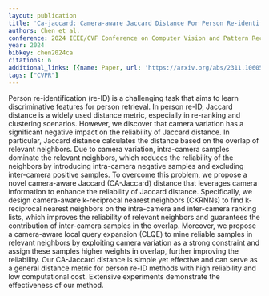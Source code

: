```yaml
---
layout: publication
title: 'Ca-jaccard: Camera-aware Jaccard Distance For Person Re-identification'
authors: Chen et al.
conference: 2024 IEEE/CVF Conference on Computer Vision and Pattern Recognition (CVPR)
year: 2024
bibkey: chen2024ca
citations: 6
additional_links: [{name: Paper, url: 'https://arxiv.org/abs/2311.10605'}]
tags: ["CVPR"]
---
```

Person re-identification (re-ID) is a challenging task that aims to learn
discriminative features for person retrieval. In person re-ID, Jaccard distance
is a widely used distance metric, especially in re-ranking and clustering
scenarios. However, we discover that camera variation has a significant
negative impact on the reliability of Jaccard distance. In particular, Jaccard
distance calculates the distance based on the overlap of relevant neighbors.
Due to camera variation, intra-camera samples dominate the relevant neighbors,
which reduces the reliability of the neighbors by introducing intra-camera
negative samples and excluding inter-camera positive samples. To overcome this
problem, we propose a novel camera-aware Jaccard (CA-Jaccard) distance that
leverages camera information to enhance the reliability of Jaccard distance.
Specifically, we design camera-aware k-reciprocal nearest neighbors (CKRNNs) to
find k-reciprocal nearest neighbors on the intra-camera and inter-camera
ranking lists, which improves the reliability of relevant neighbors and
guarantees the contribution of inter-camera samples in the overlap. Moreover,
we propose a camera-aware local query expansion (CLQE) to mine reliable samples
in relevant neighbors by exploiting camera variation as a strong constraint and
assign these samples higher weights in overlap, further improving the
reliability. Our CA-Jaccard distance is simple yet effective and can serve as a
general distance metric for person re-ID methods with high reliability and low
computational cost. Extensive experiments demonstrate the effectiveness of our
method.